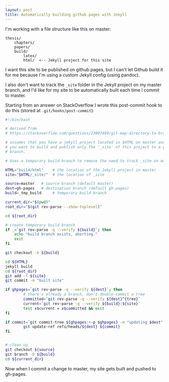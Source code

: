 ```yaml
---
layout: post
title: Automatically building github pages with Jekyll
---
```


I'm working with a file structure like this on master:

```
thesis/
    chapters/
    papers/
    build/
        latex/
        html/  <-- Jekyll project for this site
```

I want this site to be published on github pages, but I can't let Github build
it for me because I'm using a custom Jekyll config (using pandoc).

I also don't want to track the `_site` folder in the Jekyll project on my
master branch, and I'd like for my site to be automatically built each time
I commit to master.

Starting from an answer on StackOverflow I wrote this post-commit hook to do
this (stored at `.git/hooks/post-commit`):


```bash
#!/bin/bash

# derived from
# https://stackoverflow.com/questions/23097489/git-map-directory-to-branch/23097670#23097670

# assumes that you have a jekyll project located in $HTML on master and that
# you want to build and publish only the '_site' of this project to a gh-pages
# branch.

# Uses a temporary build branch to remove the need to track _site on master.

HTML="build/html"    # the location of the Jekyll project in master
site="$HTML/_site/"  # the location of _site

source=master   # source branch (default master)
dest=gh-pages   # destination branch (default gh-pages)
build=_tmp_build     # temporary build branch

current_dir="$(pwd)"
root_dir="$(git rev-parse --show-toplevel)"

cd ${root_dir}

# create temporary build branch
if _=`git rev-parse -q --verify ${build}`; then
    echo "build branch exists, aborting."
    exit
fi

git checkout -b ${build}

cd ${HTML}
jekyll build
cd ${root_dir}
git add -f ${site}
git commit -m "built site"

if ghpages=`git rev-parse -q --verify ${dest}`; then
        # there's already a branch, don't double-commit a tree
        committed=`git rev-parse -q --verify ${dest}^{tree}`
        current=`git rev-parse -q --verify ${build}:${site}`
        test x$current = x$committed && exit
fi

if commit=`git commit-tree ${ghpages:+-p $ghpages} -m "updating $dest" ${build}:${site}`; then
        git update-ref refs/heads/${dest} ${commit}
fi


# clean up
git checkout ${source}
git branch -D ${build}
cd ${current_dir}
```

Now when I commit a change to master, my site gets built and pushed to
gh-pages.
